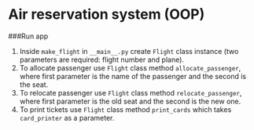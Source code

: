 # Air reservation system (OOP)


###Run app
1. Inside `make_flight` in `__main__.py` create `Flight` class instance (two parameters are required: flight number and plane).
2. To allocate passenger use `Flight` class method `allocate_passenger`, where first parameter is the name of the passenger and the second is the seat.
3. To relocate passenger use `Flight` class method `relocate_passenger`, where first parameter is the old seat and the second is the new one.
4. To print tickets use `Flight` class method `print_cards` which takes `card_printer` as a parameter.
